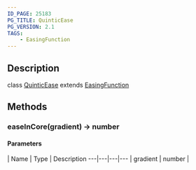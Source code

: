 ```yaml
---
ID_PAGE: 25183
PG_TITLE: QuinticEase
PG_VERSION: 2.1
TAGS:
    - EasingFunction
---
```

## Description

class [QuinticEase](/classes/3.0/QuinticEase) extends [EasingFunction](/classes/3.0/EasingFunction)



## Methods

### easeInCore(gradient) &rarr; number



#### Parameters
 | Name | Type | Description
---|---|---|---
 | gradient | number |      

